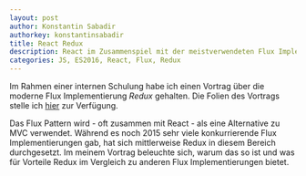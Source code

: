 ```yaml
---
layout: post
author: Konstantin Sabadir
authorkey: konstantinsabadir
title: React Redux
description: React im Zusammenspiel mit der meistverwendeten Flux Implementierung
categories: JS, ES2016, React, Flux, Redux
---
```

Im Rahmen einer internen Schulung habe ich einen Vortrag über die moderne Flux Implementierung *Redux* gehalten. Die Folien des Vortrags stelle ich [hier](/downloads/React_Redux.pdf) zur Verfügung.

Das Flux Pattern wird - oft zusammen mit React - als eine Alternative zu MVC verwendet. Während es noch 2015 sehr viele konkurrierende Flux Implementierungen gab, hat sich mittlerweise Redux in diesem Bereich durchgesetzt. Im meinem Vortrag beleuchte sich, warum das so ist und was für Vorteile Redux im Vergleich zu anderen Flux Implementierungen bietet.
